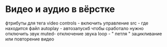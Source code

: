# Видео и аудио в вёрстке
фтрибуты для тега video
controls - включить управление
src - где находится файл
autoplay - автозапускб чтобы сработало нужно отключить звук
muted- отключение звука
loop - " петля " зацикливание или повторение видео
